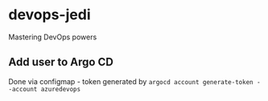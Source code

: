 # devops-jedi

Mastering DevOps powers

## Add user to Argo CD

Done via configmap - token generated by `argocd account generate-token --account azuredevops`
